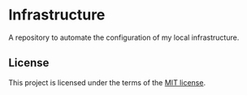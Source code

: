 # Infrastructure

A repository to automate the configuration of my local infrastructure.

## License

This project is licensed under the terms of the [MIT license][file-license].

[file-license]: ./LICENSE.md
